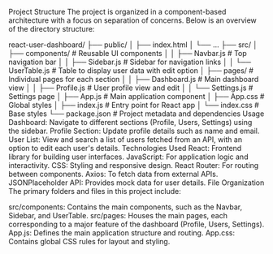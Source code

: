 
Project Structure
The project is organized in a component-based architecture with a focus on separation of concerns. Below is an overview of the directory structure:

react-user-dashboard/
├── public/
│   ├── index.html
│   └── ...
├── src/
│   ├── components/           # Reusable UI components
│   │   ├── Navbar.js         # Top navigation bar
│   │   ├── Sidebar.js        # Sidebar for navigation links
│   │   └── UserTable.js      # Table to display user data with edit option
│   ├── pages/                # Individual pages for each section
│   │   ├── Dashboard.js      # Main dashboard view
│   │   ├── Profile.js        # User profile view and edit
│   │   └── Settings.js       # Settings page
│   ├── App.js                # Main application component
│   ├── App.css               # Global styles
│   ├── index.js              # Entry point for React app
│   └── index.css             # Base styles
└── package.json              # Project metadata and dependencies
Usage
Dashboard: Navigate to different sections (Profile, Users, Settings) using the sidebar.
Profile Section: Update profile details such as name and email.
User List: View and search a list of users fetched from an API, with an option to edit each user's details.
Technologies Used
React: Frontend library for building user interfaces.
JavaScript: For application logic and interactivity.
CSS: Styling and responsive design.
React Router: For routing between components.
Axios: To fetch data from external APIs.
JSONPlaceholder API: Provides mock data for user details.
File Organization
The primary folders and files in this project include:

src/components: Contains the main components, such as the Navbar, Sidebar, and UserTable.
src/pages: Houses the main pages, each corresponding to a major feature of the dashboard (Profile, Users, Settings).
App.js: Defines the main application structure and routing.
App.css: Contains global CSS rules for layout and styling.
